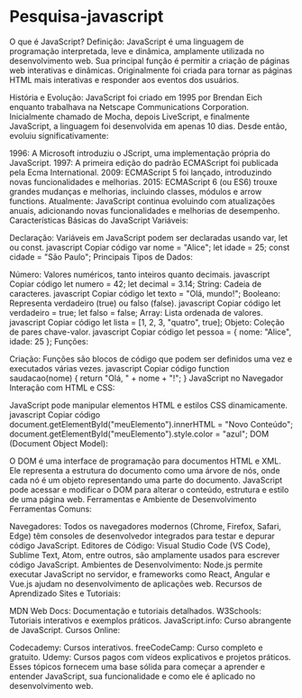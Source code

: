 # Pesquisa-javascript
O que é JavaScript?
Definição:
JavaScript é uma linguagem de programação interpretada, leve e dinâmica, amplamente utilizada no desenvolvimento web. Sua principal função é permitir a criação de páginas web interativas e dinâmicas. Originalmente foi criada para tornar as páginas HTML mais interativas e responder aos eventos dos usuários.

História e Evolução:
JavaScript foi criado em 1995 por Brendan Eich enquanto trabalhava na Netscape Communications Corporation. Inicialmente chamado de Mocha, depois LiveScript, e finalmente JavaScript, a linguagem foi desenvolvida em apenas 10 dias. Desde então, evoluiu significativamente:

1996: A Microsoft introduziu o JScript, uma implementação própria do JavaScript.
1997: A primeira edição do padrão ECMAScript foi publicada pela Ecma International.
2009: ECMAScript 5 foi lançado, introduzindo novas funcionalidades e melhorias.
2015: ECMAScript 6 (ou ES6) trouxe grandes mudanças e melhorias, incluindo classes, módulos e arrow functions.
Atualmente: JavaScript continua evoluindo com atualizações anuais, adicionando novas funcionalidades e melhorias de desempenho.
Características Básicas do JavaScript
Variáveis:

Declaração: Variáveis em JavaScript podem ser declaradas usando var, let ou const.
javascript
Copiar código
var nome = "Alice";
let idade = 25;
const cidade = "São Paulo";
Principais Tipos de Dados:

Número: Valores numéricos, tanto inteiros quanto decimais.
javascript
Copiar código
let numero = 42;
let decimal = 3.14;
String: Cadeia de caracteres.
javascript
Copiar código
let texto = "Olá, mundo!";
Booleano: Representa verdadeiro (true) ou falso (false).
javascript
Copiar código
let verdadeiro = true;
let falso = false;
Array: Lista ordenada de valores.
javascript
Copiar código
let lista = [1, 2, 3, "quatro", true];
Objeto: Coleção de pares chave-valor.
javascript
Copiar código
let pessoa = { nome: "Alice", idade: 25 };
Funções:

Criação: Funções são blocos de código que podem ser definidos uma vez e executados várias vezes.
javascript
Copiar código
function saudacao(nome) {
  return "Olá, " + nome + "!";
}
JavaScript no Navegador
Interação com HTML e CSS:

JavaScript pode manipular elementos HTML e estilos CSS dinamicamente.
javascript
Copiar código
document.getElementById("meuElemento").innerHTML = "Novo Conteúdo";
document.getElementById("meuElemento").style.color = "azul";
DOM (Document Object Model):

O DOM é uma interface de programação para documentos HTML e XML. Ele representa a estrutura do documento como uma árvore de nós, onde cada nó é um objeto representando uma parte do documento.
JavaScript pode acessar e modificar o DOM para alterar o conteúdo, estrutura e estilo de uma página web.
Ferramentas e Ambiente de Desenvolvimento
Ferramentas Comuns:

Navegadores: Todos os navegadores modernos (Chrome, Firefox, Safari, Edge) têm consoles de desenvolvedor integrados para testar e depurar código JavaScript.
Editores de Código: Visual Studio Code (VS Code), Sublime Text, Atom, entre outros, são amplamente usados para escrever código JavaScript.
Ambientes de Desenvolvimento: Node.js permite executar JavaScript no servidor, e frameworks como React, Angular e Vue.js ajudam no desenvolvimento de aplicações web.
Recursos de Aprendizado
Sites e Tutoriais:

MDN Web Docs: Documentação e tutoriais detalhados.
W3Schools: Tutoriais interativos e exemplos práticos.
JavaScript.info: Curso abrangente de JavaScript.
Cursos Online:

Codecademy: Cursos interativos.
freeCodeCamp: Curso completo e gratuito.
Udemy: Cursos pagos com vídeos explicativos e projetos práticos.
Esses tópicos fornecem uma base sólida para começar a aprender e entender JavaScript, sua funcionalidade e como ele é aplicado no desenvolvimento web.

